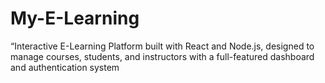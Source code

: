# My-E-Learning
“Interactive E-Learning Platform built with React and Node.js, designed to manage courses, students, and instructors with a full-featured dashboard and authentication system
